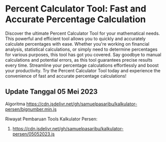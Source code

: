 # Percent Calculator Tool: Fast and Accurate Percentage Calculation
Discover the ultimate Percent Calculator Tool for your mathematical needs. This powerful and efficient tool allows you to quickly and accurately calculate percentages with ease. Whether you're working on financial analysis, statistical calculations, or simply need to determine percentages for various purposes, this tool has got you covered. Say goodbye to manual calculations and potential errors, as this tool guarantees precise results every time. Streamline your percentage calculations effortlessly and boost your productivity. Try the Percent Calculator Tool today and experience the convenience of fast and accurate percentage calculations!
## Update Tanggal 05 Mei 2023
Algoritma
https://cdn.jsdelivr.net/gh/samuelpasaribu/kalkulator-persen/bignumber.min.js

Riwayat Pembaruan Tools Kalkulator Persen:
1. https://cdn.jsdelivr.net/gh/samuelpasaribu/kalkulator-persen/05052023.js
